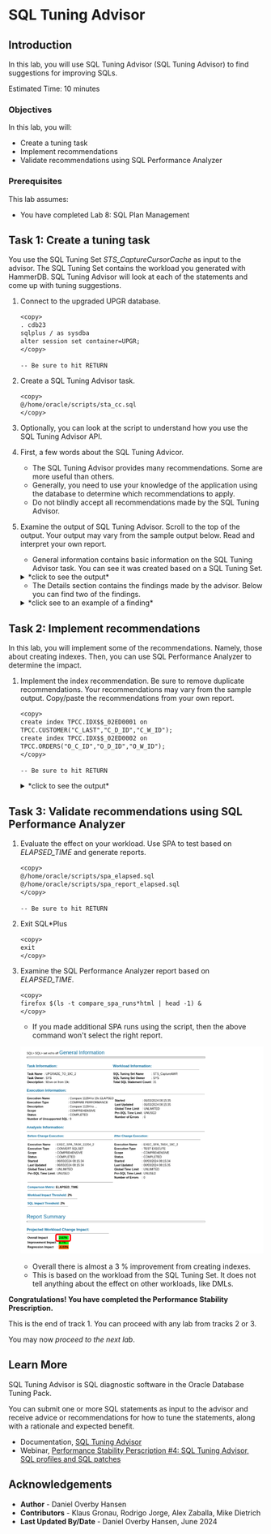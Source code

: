 # SQL Tuning Advisor

## Introduction

In this lab, you will use SQL Tuning Advisor (SQL Tuning Advisor) to find suggestions for improving SQLs.

Estimated Time: 10 minutes

### Objectives

In this lab, you will:

* Create a tuning task
* Implement recommendations
* Validate recommendations using SQL Performance Analyzer

### Prerequisites

This lab assumes:

- You have completed Lab 8: SQL Plan Management

## Task 1: Create a tuning task

You use the SQL Tuning Set *STS_CaptureCursorCache* as input to the advisor. The SQL Tuning Set contains the workload you generated with HammerDB. SQL Tuning Advisor will look at each of the statements and come up with tuning suggestions.

1. Connect to the upgraded UPGR database.

      ```
      <copy>
      . cdb23
      sqlplus / as sysdba
      alter session set container=UPGR;
      </copy>

      -- Be sure to hit RETURN
      ```

2. Create a SQL Tuning Advisor task.

    ```
    <copy>
    @/home/oracle/scripts/sta_cc.sql
    </copy>
    ```

3. Optionally, you can look at the script to understand how you use the SQL Tuning Advisor API.

4. First, a few words about the SQL Tuning Advicor. 

    * The SQL Tuning Advisor provides many recommendations. Some are more useful than others. 
    * Generally, you need to use your knowledge of the application using the database to determine which recommendations to apply.
    * Do not blindly accept all recommendations made by the SQL Tuning Advisor.

5. Examine the output of SQL Tuning Advisor. Scroll to the top of the output. Your output may vary from the sample output below. Read and interpret your own report.

    * General information contains basic information on the SQL Tuning Advisor task. You can see it was created based on a SQL Tuning Set.

    <details>
    <summary>*click to see the output*</summary>
    ``` text
    ------------------------------------------------------
    GENERAL INFORMATION SECTION
    ------------------------------------------------------
    Tuning Task Name                : STA_UPGRADE_TO_23AI_CC
    Tuning Task Owner               : SYS
    Workload Type                   : SQL Tuning Set
    Scope                           : COMPREHENSIVE
    Time Limit(seconds)             : 360
    Completion Status               : COMPLETED
    Started at                      : 06/03/2024 08:56:45
    Completed at                    : 06/03/2024 08:57:06
    SQL Tuning Set (STS) Name       : STS_CaptureCursorCache
    SQL Tuning Set Owner            : SYS
    Number of Statements in the STS : 37
    ```
    </details>

    * The Details section contains the findings made by the advisor. Below you can find two of the findings.

    <details>
    <summary>*click see to an example of a finding*</summary>
    ``` text
    -------------------------------------------------------------------------------
    FINDINGS SECTION (2 findings)
    -------------------------------------------------------------------------------
    
    1- Index Finding (see explain plans section below)
    --------------------------------------------------
      The execution plan of this statement can be improved by creating one or more
      indices.
    
      Recommendation (estimated benefit: 97.77%)
      ------------------------------------------
      - Consider running the Access Advisor to improve the physical schema design
        or creating the recommended index.
        create index TPCC.IDX$$_02ED0001 on TPCC.CUSTOMER("C_LAST","C_D_ID","C_W_ID
        ");
    
      Rationale
      ---------
        Creating the recommended indices significantly improves the execution plan
        of this statement. However, it might be preferable to run "Access Advisor"
        using a representative SQL workload as opposed to a single statement. This
        will allow to get comprehensive index recommendations which takes into
        account index maintenance overhead and additional space consumption.
    
    2- Alternative Plan Finding
    ---------------------------
      Some alternative execution plans for this statement were found by searching
      the system's real-time and historical performance data.
    
      The following table lists these plans ranked by their average elapsed time.
      See section "ALTERNATIVE PLANS SECTION" for detailed information on each
      plan.
    
      id plan hash	last seen	     elapsed (s)  origin	  note
      -- ---------- -------------------- ------------ --------------- ----------------
       1  612465046  2024-06-03/07:02:38	    0.001 AWR		  original plan
       2 4040750106  2024-06-03/07:02:38	    0.041 AWR
    
      Information
      -----------
      - The Original Plan appears to have the best performance, based on the
        elapsed time per execution.  However, if you know that one alternative
        plan is better than the Original Plan, you can create a SQL plan baseline
        for it. This will instruct the Oracle optimizer to pick it over any other
        choices in the future.
        BEGIN
         dbms_sqltune.create_sql_plan_baseline(
          task_name => 'STA_UPGRADE_TO_23AI_CC',
          object_id => 5,
          owner_name => 'SYS',
          plan_hash_value => xxxxxxxx);
        END;
        /
    
    -------------------------------------------------------------------------------
    Object ID     : 7
    Schema Name   : TPCC
    Container Name: UPGR
    SQL ID	      : csv0xdm9c394t
    SQL Text      : SELECT O_ID, O_CARRIER_ID, O_ENTRY_D FROM (SELECT O_ID,
                    O_CARRIER_ID, O_ENTRY_D FROM ORDERS WHERE O_D_ID = :B3 AND
                    O_W_ID = :B2 AND O_C_ID=:B1 ORDER BY O_ID DESC) WHERE ROWNUM
                    = 1  
    ```
    </details>

    * In the end, there is a summary of the findings that you can use to implement all the recommendations.

    <details>
    <summary>*click to see the output*</summary>
    ``` text
    -- Script generated by DBMS_SQLTUNE package, advisor framework --
    -- Use this script to implement some of the recommendations    --
    -- made by the SQL tuning advisor.			       --
    --							       --
    -- NOTE: this script may need to be edited for your system     --
    --	 (index names, privileges, etc) before it is executed. --
    -----------------------------------------------------------------
    .
    (output truncated)
    .
    create index TPCC.IDX$$_02ED0001 on TPCC.CUSTOMER("C_LAST","C_D_ID","C_W_ID");
    create index TPCC.IDX$$_02ED0002 on TPCC.ORDERS("O_C_ID","O_D_ID","O_W_ID");
    create index TPCC.IDX$$_02ED0003 on TPCC.CUSTOMER("C_LAST","C_D_ID","C_W_ID");
    create index TPCC.IDX$$_02ED0003 on TPCC.CUSTOMER("C_LAST","C_D_ID","C_W_ID");
    ```
    </details>

## Task 2: Implement recommendations

In this lab, you will implement some of the recommendations. Namely, those about creating indexes. Then, you can use SQL Performance Analyzer to determine the impact.

1. Implement the index recommendation. Be sure to remove duplicate recommendations. Your recommendations may vary from the sample output. Copy/paste the recommendations from your own report.

    ```
    <copy>
    create index TPCC.IDX$$_02ED0001 on TPCC.CUSTOMER("C_LAST","C_D_ID","C_W_ID");
    create index TPCC.IDX$$_02ED0002 on TPCC.ORDERS("O_C_ID","O_D_ID","O_W_ID");
    </copy>

    -- Be sure to hit RETURN
    ```

    <details>
    <summary>*click to see the output*</summary>
    ``` text
    SQL> create index TPCC.IDX$$_02ED0001 on TPCC.CUSTOMER("C_LAST","C_D_ID","C_W_ID");

    Index created.

    SQL> create index TPCC.IDX$$_02ED0002 on TPCC.ORDERS("O_C_ID","O_D_ID","O_W_ID");

    Index created.
    ```
    </details>

    * This is an exercise only. In a real environment, don't accept the recommendations without thorough consideration.
    * In this lab, the recommendations are to create indexes. Although the effect on your workload might be positive, remember that indexes also affect DMLs.

## Task 3: Validate recommendations using SQL Performance Analyzer

1. Evaluate the effect on your workload. Use SPA to test based on *ELAPSED\_TIME* and generate reports.

    ```
    <copy>
    @/home/oracle/scripts/spa_elapsed.sql
    @/home/oracle/scripts/spa_report_elapsed.sql
    </copy>

    -- Be sure to hit RETURN
    ```

2. Exit SQL*Plus

    ```
    <copy>
    exit
    </copy>
    ```

3. Examine the SQL Performance Analyzer report based on *ELAPSED\_TIME*.

    ```
    <copy>
    firefox $(ls -t compare_spa_runs*html | head -1) &
    </copy>
    ```

    * If you made additional SPA runs using the script, then the above command won't select the right report.

    ![Creating indexes give a better performance](./images/sqltune-spa1.png " ")

    * Overall there is almost a 3 % improvement from creating indexes.
    * This is based on the workload from the SQL Tuning Set. It does not tell anything about the effect on other workloads, like DMLs.

**Congratulations! You have completed the Performance Stability Prescription.**

This is the end of track 1. You can proceed with any lab from tracks 2 or 3. 

You may now *proceed to the next lab*.

## Learn More

SQL Tuning Advisor is SQL diagnostic software in the Oracle Database Tuning Pack.

You can submit one or more SQL statements as input to the advisor and receive advice or recommendations for how to tune the statements, along with a rationale and expected benefit.

* Documentation, [SQL Tuning Advisor](https://docs.oracle.com/en/database/oracle/oracle-database/19/tgsql/sql-tuning-advisor.html#GUID-8E1A39CB-A491-4254-8B31-9B1DF7B52AA1)
* Webinar, [Performance Stability Perscription #4: SQL Tuning Advisor, SQL profiles and SQL patches](https://www.youtube.com/watch?v=qCt1_Fc3JRs&t=4923s)

## Acknowledgements
* **Author** - Daniel Overby Hansen
* **Contributors** - Klaus Gronau, Rodrigo Jorge, Alex Zaballa, Mike Dietrich
* **Last Updated By/Date** - Daniel Overby Hansen, June 2024
